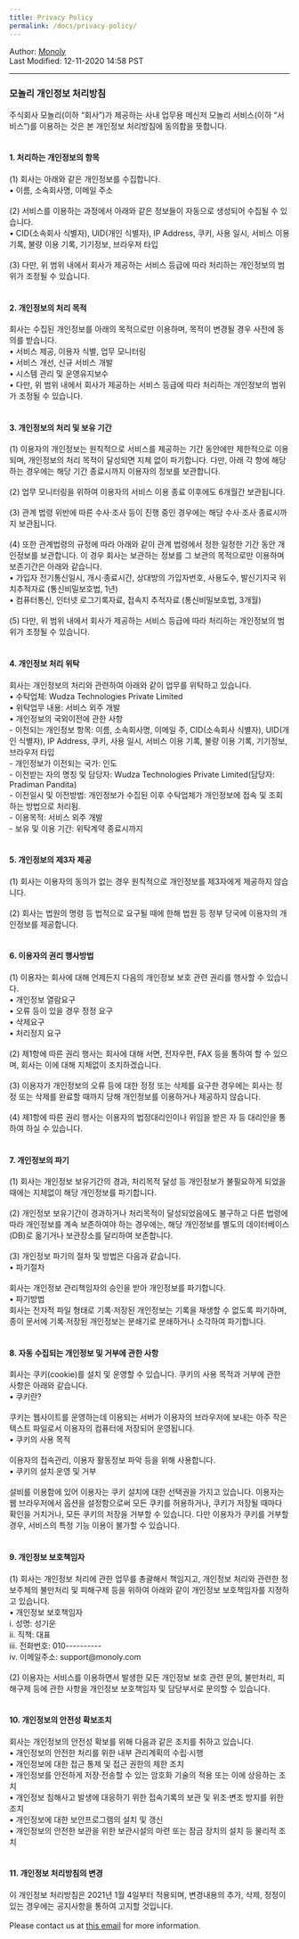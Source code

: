 ```yaml
---
title: Privacy Policy
permalink: /docs/privacy-policy/
---
```

Author: <a href="mailto:admin@monoly.com">Monoly</a>
<br>
Last Modified: 12-11-2020 14:58 PST
<br>

----
<h3>모놀리 개인정보 처리방침</h3>
주식회사 모놀리(이하 “회사”)가 제공하는 사내 업무용 메신저 모놀리 서비스(이하 “서비스”)를 이용하는 것은 본 개인정보 처리방침에 동의함을 뜻합니다. 
<br><br>
<h4>1.	처리하는 개인정보의 항목</h4>
(1)	회사는 아래와 같은 개인정보를 수집합니다.
<br>•	이름, 소속회사명, 이메일 주소
<br><br>(2)	서비스를 이용하는 과정에서 아래와 같은 정보들이 자동으로 생성되어 수집될 수 있습니다.
<br>•	CID(소속회사 식별자), UID(개인 식별자), IP Address, 쿠키, 사용 일시, 서비스 이용 기록, 불량 이용 기록, 기기정보, 브라우저 타입
<br><br>(3)	다만,  위 범위 내에서 회사가 제공하는 서비스 등급에 따라 처리하는 개인정보의 범위가 조정될 수 있습니다. 
<br><br>
<h4>2.	개인정보의 처리 목적</h4>
회사는 수집된 개인정보를 아래의 목적으로만 이용하며, 목적이 변경될 경우 사전에 동의를 받습니다. 
<br>•	서비스 제공, 이용자 식별, 업무 모니터링
<br>•	서비스 개선, 신규 서비스 개발
<br>•	시스템 관리 및 운영유지보수
<br>•	다만,  위 범위 내에서 회사가 제공하는 서비스 등급에 따라 처리하는 개인정보의 범위가 조정될 수 있습니다. 
<br><br>
<h4>3.	개인정보의 처리 및 보유 기간</h4>
(1)	이용자의 개인정보는 원칙적으로 서비스를 제공하는 기간 동안에만 제한적으로 이용되며, 개인정보의 처리 목적이 달성되면 지체 없이 파기합니다. 다만, 아래 각 항에 해당하는 경우에는 해당 기간 종료시까지 이용자의 정보를 보관합니다.
<br><br>(2)	업무 모니터링을 위하여 이용자의 서비스 이용 종료 이후에도 6개월간 보관됩니다.
<br><br>(3)	관계 법령 위반에 따른 수사·조사 등이 진행 중인 경우에는 해당 수사·조사 종료시까지 보관됩니다.
<br><br>(4)	또한 관계법령의 규정에 따라 아래와 같이 관계 법령에서 정한 일정한 기간 동안 개인정보를 보관합니다. 이 경우 회사는 보관하는 정보를 그 보관의 목적으로만 이용하며 보존기간은 아래와 같습니다.
<br>•	가입자 전기통신일시, 개시·종료시간, 상대방의 가입자번호, 사용도수, 발신기지국 위치추적자료 (통신비밀보호법, 1년)
<br>•	컴퓨터통신, 인터넷 로그기록자료, 접속지 추적자료 (통신비밀보호법, 3개월)
<br><br>(5)	다만, 위 범위 내에서 회사가 제공하는 서비스 등급에 따라 처리하는 개인정보의 범위가 조정될 수 있습니다.
<br><br>
<h4>4.	개인정보 처리 위탁</h4>
회사는 개인정보의 처리와 관련하여 아래와 같이 업무를 위탁하고 있습니다.
<br>•	수탁업체: Wudza Technologies Private Limited
<br>•	위탁업무 내용: 서비스 외주 개발
<br>•	개인정보의 국외이전에 관한 사항
<br>-	이전되는 개인정보 항목: 이름, 소속회사명, 이메일 주, CID(소속회사 식별자), UID(개인 식별자), IP Address, 쿠키, 사용 일시, 서비스 이용 기록, 불량 이용 기록, 기기정보, 브라우저 타입
<br>-	개인정보가 이전되는 국가: 인도
<br>-	이전받는 자의 명칭 및 담당자: Wudza Technologies Private Limited(담당자: Pradiman Pandita)
<br>-	이전일시 및 이전방법: 개인정보가 수집된 이후 수탁업체가 개인정보에 접속 및 조회하는 방법으로 처리됨.
<br>-	이용목적: 서비스 외주 개발
<br>-	보유 및 이용 기간: 위탁계약 종료시까지
<br><br>
<h4>5.	개인정보의 제3자 제공</h4>
(1)	회사는 이용자의 동의가 없는 경우 원칙적으로 개인정보를 제3자에게 제공하지 않습니다.
<br><br>(2)	회사는 법원의 명령 등 법적으로 요구될 때에 한해 법원 등 정부 당국에 이용자의 개인정보를 제공합니다.
<br><br>
<h4>6.	이용자의 권리 행사방법</h4>
(1)	이용자는 회사에 대해 언제든지 다음의 개인정보 보호 관련 권리를 행사할 수 있습니다.
<br>•	개인정보 열람요구
<br>•	오류 등이 있을 경우 정정 요구
<br>•	삭제요구
<br>•	처리정지 요구
<br><br>(2)	제1항에 따른 권리 행사는 회사에 대해 서면, 전자우편, FAX 등을 통하여 할 수 있으며, 회사는 이에 대해 지체없이 조치하겠습니다.
<br><br>(3)	이용자가 개인정보의 오류 등에 대한 정정 또는 삭제를 요구한 경우에는 회사는 정정 또는 삭제를 완료할 때까지 당해 개인정보를 이용하거나 제공하지 않습니다.
<br><br>(4)	제1항에 따른 권리 행사는 이용자의 법정대리인이나 위임을 받은 자 등 대리인을 통하여 하실 수 있습니다.
<br><br> 
<h4>7.	개인정보의 파기</h4>
(1)	회사는 개인정보 보유기간의 경과, 처리목적 달성 등 개인정보가 불필요하게 되었을 때에는 지체없이 해당 개인정보를 파기합니다.
<br><br>(2)	개인정보 보유기간이 경과하거나 처리목적이 달성되었음에도 불구하고 다른 법령에 따라 개인정보를 계속 보존하여야 하는 경우에는, 해당 개인정보를 별도의 데이터베이스(DB)로 옮기거나 보관장소를 달리하여 보존합니다.
<br><br>(3)	개인정보 파기의 절차 및 방법은 다음과 같습니다.
<br>•	파기절차
<br><br>회사는 개인정보 관리책임자의 승인을 받아 개인정보를 파기합니다.
<br>•	파기방법
<br>회사는 전자적 파일 형태로 기록·저장된 개인정보는 기록을 재생할 수 없도록 파기하며, 종이 문서에 기록·저장된 개인정보는 분쇄기로 분쇄하거나 소각하여 파기합니다.
 <br><br>
<h4>8.	자동 수집되는 개인정보 및 거부에 관한 사항</h4>
회사는 쿠키(cookie)를 설치 및 운영할 수 있습니다. 쿠키의 사용 목적과 거부에 관한 사항은 아래와 같습니다.
<br>•	쿠키란?
<br><br>쿠키는 웹사이트를 운영하는데 이용되는 서버가 이용자의 브라우저에 보내는 아주 작은 텍스트 파일로서 이용자의 컴퓨터에 저장되어 운영됩니다.
<br>•	쿠키의 사용 목적
<br><br>이용자의 접속관리, 이용자 활동정보 파악 등을 위해 사용합니다.
<br>•	쿠키의 설치∙운영 및 거부
<br><br>설비를 이용함에 있어 이용자는 쿠키 설치에 대한 선택권을 가지고 있습니다. 이용자는 웹 브라우저에서 옵션을 설정함으로써 모든 쿠키를 허용하거나, 쿠키가 저장될 때마다 확인을 거치거나, 모든 쿠키의 저장을 거부할 수 있습니다. 다만 이용자가 쿠키를 거부할 경우, 서비스의 특정 기능 이용이 불가할 수 있습니다.
<br><br>
<h4>9.	개인정보 보호책임자</h4>
(1)	회사는 개인정보 처리에 관한 업무를 총괄해서 책임지고, 개인정보 처리와 관련한 정보주체의 불만처리 및 피해구제 등을 위하여 아래와 같이 개인정보 보호책임자를 지정하고 있습니다.
<br>•	개인정보 보호책임자
<br>i.	성명: 성기운
<br>ii.	직책: 대표
<br>iii.	전화번호: 010----------
<br>iv.	이메일주소: support@monoly.com
<br><br>(2)	이용자는 서비스를 이용하면서 발생한 모든 개인정보 보호 관련 문의, 불만처리, 피해구제 등에 관한 사항을 개인정보 보호책임자 및 담당부서로 문의할 수 있습니다. 
<br><br>
<h4>10.	개인정보의 안전성 확보조치 </h4>
회사는 개인정보의 안전성 확보를 위해 다음과 같은 조치를 취하고 있습니다.
<br>•	개인정보의 안전한 처리를 위한 내부 관리계획의 수립·시행
<br>•	개인정보에 대한 접근 통제 및 접근 권한의 제한 조치
<br>•	개인정보를 안전하게 저장·전송할 수 있는 암호화 기술의 적용 또는 이에 상응하는 조치
<br>•	개인정보 침해사고 발생에 대응하기 위한 접속기록의 보관 및 위조·변조 방지를 위한 조치
<br>•	개인정보에 대한 보안프로그램의 설치 및 갱신
<br>•	개인정보의 안전한 보관을 위한 보관시설의 마련 또는 잠금 장치의 설치 등 물리적 조치
 <br><br>
<h4>11.	개인정보 처리방침의 변경</h4>
이 개인정보 처리방침은 2021년 1월 4일부터 적용되며, 변경내용의 추가, 삭제, 정정이 있는 경우에는 공지사항을 통하여 고지할 것입니다.
<br><br>
Please contact us at <a href="mailto:admin@monoly.com">this email</a> for more information. 